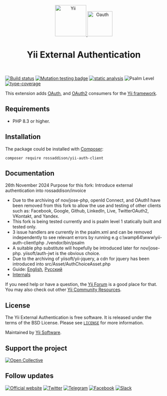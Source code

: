 <p align="center">
    <a href="https://github.com/yiisoft" target="_blank">
        <img src="https://yiisoft.github.io/docs/images/yii_logo.svg" height="100px" alt="Yii">
    </a>
    <a href="https://oauth.net/2/" target="_blank">
        <img src="https://oauth.net/images/oauth-2-sm.png" height="80px" alt="Oauth">
    </a>
    <h1 align="center">Yii External Authentication</h1>
    <br>
</p>

[![Build status](https://github.com/rossaddison/yii-auth-client/workflows/build/badge.svg)](https://github.com/rossaddison/yii-auth-client/actions?query=workflow%3Abuild)
[![Mutation testing badge](https://img.shields.io/endpoint?style=flat&url=https%3A%2F%2Fbadge-api.stryker-mutator.io%2Fgithub.com%2Frossaddison%2Fyii-auth-client%2Fmaster)](https://dashboard.stryker-mutator.io/reports/github.com/rossaddison/yii-auth-client/master)
[![static analysis](https://github.com/rossaddison/yii-auth-client/workflows/static%20analysis/badge.svg)](https://github.com/yiisoft/yii-auth-client/actions?query=workflow%3A%22static+analysis%22)
![Psalm Level](https://img.shields.io/static/v1?label=Psalm%20Level&message=1&color=66ff00)
[![type-coverage](https://shepherd.dev/github/rossaddison/yii-auth-client/coverage.svg)](https://shepherd.dev/github/rossaddison/yii-auth-client)

This extension adds [OAuth](https://oauth.net/), and [OAuth2](https://oauth.net/2/) 
consumers for the [Yii framework](https://www.yiiframework.com).

## Requirements

- PHP 8.3 or higher.

## Installation

The package could be installed with [Composer](https://getcomposer.org):

```shell
composer require rossaddison/yii-auth-client
```

## Documentation

26th November 2024
Purpose for this fork: Introduce external authentication into rossaddison/invoice
- Due to the archiving of nov/jose-php, openId Connect, and OAuth1 have been removed from this fork
  to allow the use and testing of other clients such as: 
    Facebook, Google, Github, LinkedIn, 
    Live, TwitterOAuth2, 
    VKontakt, and Yandex.
- This fork is being tested currently and is psalm level 1 statically built and tested only.
- 3 issue handlers are currently in the psalm.xml and can be removed independently to see relevant errors
  by running e.g c:\wamp64\www\yii-auth-client\php ./vendor/bin/psalm
- A suitable php substitute will hopefully be introduced later for nov/jose-php. yiisoft/auth-jwt is the obvious choice.
- Due to the archiving of yiisoft/yii-jquery,  a cdn for jquery has been introduced into 
  src/Asset/AuthChoiceAsset.php
- Guide: [English](docs/guide/en/README.md), [Русский](docs/guide/ru/README.md)
- [Internals](docs/internals.md)

If you need help or have a question, the [Yii Forum](https://forum.yiiframework.com/c/yii-3-0/63) is a good place for that.
You may also check out other [Yii Community Resources](https://www.yiiframework.com/community).

## License

The Yii External Authentication is free software. It is released under the terms of the BSD License.
Please see [`LICENSE`](./LICENSE.md) for more information.

Maintained by [Yii Software](https://www.yiiframework.com/).

## Support the project

[![Open Collective](https://img.shields.io/badge/Open%20Collective-sponsor-7eadf1?logo=open%20collective&logoColor=7eadf1&labelColor=555555)](https://opencollective.com/yiisoft)

## Follow updates

[![Official website](https://img.shields.io/badge/Powered_by-Yii_Framework-green.svg?style=flat)](https://www.yiiframework.com/)
[![Twitter](https://img.shields.io/badge/twitter-follow-1DA1F2?logo=twitter&logoColor=1DA1F2&labelColor=555555?style=flat)](https://twitter.com/yiiframework)
[![Telegram](https://img.shields.io/badge/telegram-join-1DA1F2?style=flat&logo=telegram)](https://t.me/yii3en)
[![Facebook](https://img.shields.io/badge/facebook-join-1DA1F2?style=flat&logo=facebook&logoColor=ffffff)](https://www.facebook.com/groups/yiitalk)
[![Slack](https://img.shields.io/badge/slack-join-1DA1F2?style=flat&logo=slack)](https://yiiframework.com/go/slack)
